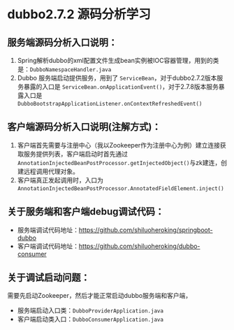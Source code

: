 # dubbo2.7.2 源码分析学习

## 服务端源码分析入口说明：
1. Spring解析dubbo的xml配置文件生成bean实例被IOC容器管理，用到的类是：`DubboNamespaceHandler.java`
2. Dubbo 服务端启动提供服务，用到了 `ServiceBean`，对于dubbo2.7.2版本服务暴露的入口是 `ServiceBean.onApplicationEvent()`，对于2.7.8版本服务暴露入口是 `DubboBootstrapApplicationListener.onContextRefreshedEvent()`

## 客户端源码分析入口说明(注解方式)：
1. 客户端首先需要与注册中心（我以Zookeeper作为注册中心为例）建立连接获取服务提供列表，客户端启动时首先通过`AnnotationInjectedBeanPostProcessor.getInjectedObject()`与zk建连，创建远程调用代理对象。
2. 客户端真正发起调用时，入口为 `AnnotationInjectedBeanPostProcessor.AnnotatedFieldElement.inject()`

## 关于服务端和客户端debug调试代码：

- 服务端调试代码地址：https://github.com/shiluoheroking/springboot-dubbo
- 客户端调试代码地址：https://github.com/shiluoheroking/dubbo-consumer

## 关于调试启动问题：

需要先启动Zookeeper，然后才能正常启动dubbo服务端和客户端，
- 服务端启动入口类：`DubboProviderApplication.java`
- 客户端启动类入口：`DubboConsumerApplication.java`




